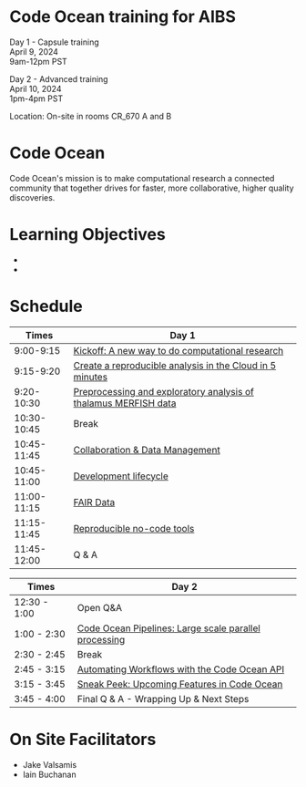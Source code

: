 # Code Ocean training for AIBS

Day 1 - Capsule training <br>
April 9, 2024 <br>
9am-12pm PST <br>

Day 2 - Advanced training <br>
April 10, 2024 <br>
1pm-4pm PST <br>

Location: On-site in rooms CR_670 A and B<br>

# Code Ocean
Code Ocean's mission is to make computational research a connected community that together drives for faster, more collaborative, higher quality discoveries.

# Learning Objectives

- 
-


# Schedule

Times            | Day 1 |
-----            | ------ |
9:00-9:15       | [Kickoff: A new way to do computational research](Platform-overview.md) |
9:15-9:20      | [Create a reproducible analysis in the Cloud in 5 minutes](Create-capsule.md) |
9:20-10:30 | [Preprocessing and exploratory analysis of thalamus MERFISH data]()
10:30-10:45 | Break
10:45-11:45 | [Collaboration & Data Management](Data-management.md)
10:45-11:00 | [Development lifecycle]()
11:00-11:15 | [FAIR Data]()
11:15-11:45 | [Reproducible no-code tools](no-code-apps.md)
11:45-12:00 | Q & A



Times            | Day 2 |
-----            | ------ |
12:30 - 1:00 | Open Q&A 
1:00 - 2:30 | [Code Ocean Pipelines: Large scale parallel processing](Pipelines.md)
2:30 - 2:45 | Break
2:45 - 3:15 | [Automating Workflows with the Code Ocean API](API.md)
3:15 - 3:45 | [Sneak Peek: Upcoming Features in Code Ocean](Upcoming-features.md)
3:45 - 4:00 | Final Q & A - Wrapping Up & Next Steps

# On Site Facilitators

  - Jake  Valsamis
  - Iain Buchanan
